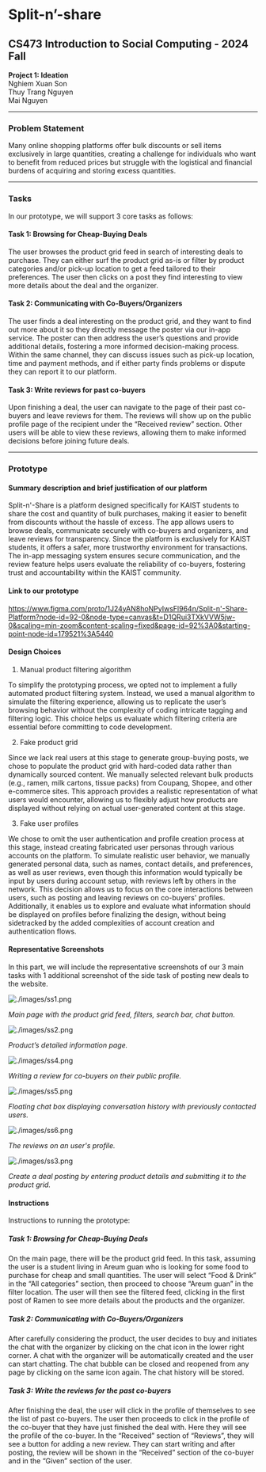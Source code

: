 # Split-n’-share
## CS473 Introduction to Social Computing - 2024 Fall  
**Project 1: Ideation**  
Nghiem Xuan Son  
Thuy Trang Nguyen  
Mai Nguyen  

---

### Problem Statement  
Many online shopping platforms offer bulk discounts or sell items exclusively in large quantities, creating a challenge for individuals who want to benefit from reduced prices but struggle with the logistical and financial burdens of acquiring and storing excess quantities.

---

### Tasks

In our prototype, we will support 3 core tasks as follows:

#### Task 1: Browsing for Cheap-Buying Deals

The user browses the product grid feed in search of interesting deals to purchase. They can either surf the product grid as-is or filter by product categories and/or pick-up location to get a feed tailored to their preferences. The user then clicks on a post they find interesting to view more details about the deal and the organizer. 

#### Task 2: Communicating with Co-Buyers/Organizers

The user finds a deal interesting on the product grid, and they want to find out more about it so they directly message the poster via our in-app service. The poster can then address the user’s questions and provide additional details, fostering a more informed decision-making process. Within the same channel, they can discuss issues such as pick-up location, time and payment methods, and if either party finds problems or dispute they can report it to our platform.

#### Task 3: Write reviews for past co-buyers

Upon finishing a deal, the user can navigate to the page of their past co-buyers and leave reviews for them. The reviews will show up on the public profile page of the recipient under the “Received review” section. Other users will be able to view these reviews, allowing them to make informed decisions before joining future deals.

---

### Prototype

#### Summary description and brief justification of our platform

Split-n'-Share is a platform designed specifically for KAIST students to share the cost and quantity of bulk purchases, making it easier to benefit from discounts without the hassle of excess. The app allows users to browse deals, communicate securely with co-buyers and organizers, and leave reviews for transparency. Since the platform is exclusively for KAIST students, it offers a safer, more trustworthy environment for transactions. The in-app messaging system ensures secure communication, and the review feature helps users evaluate the reliability of co-buyers, fostering trust and accountability within the KAIST community.

#### Link to our prototype

https://www.figma.com/proto/1J24yAN8hoNPyIwsFl964n/Split-n'-Share-Platform?node-id=92-0&node-type=canvas&t=D1QRui3TXkVVW5jw-0&scaling=min-zoom&content-scaling=fixed&page-id=92%3A0&starting-point-node-id=179521%3A5440

#### Design Choices

1. Manual product filtering algorithm

To simplify the prototyping process, we opted not to implement a fully automated product filtering system. Instead, we used a manual algorithm to simulate the filtering experience, allowing us to replicate the user’s browsing behavior without the complexity of coding intricate tagging and filtering logic. This choice helps us evaluate which filtering criteria are essential before committing to code development.

2. Fake product grid

Since we lack real users at this stage to generate group-buying posts, we chose to populate the product grid with hard-coded data rather than dynamically sourced content. We manually selected relevant bulk products (e.g., ramen, milk cartons, tissue packs) from Coupang, Shopee, and other e-commerce sites. This approach provides a realistic representation of what users would encounter, allowing us to flexibly adjust how products are displayed without relying on actual user-generated content at this stage.

3. Fake user profiles

We chose to omit the user authentication and profile creation process at this stage, instead creating fabricated user personas through various accounts on the platform. To simulate realistic user behavior, we manually generated personal data, such as names, contact details, and preferences, as well as user reviews, even though this information would typically be input by users during account setup, with reviews left by others in the network. This decision allows us to focus on the core interactions between users, such as posting and leaving reviews on co-buyers' profiles. Additionally, it enables us to explore and evaluate what information should be displayed on profiles before finalizing the design, without being sidetracked by the added complexities of account creation and authentication flows.

#### Representative Screenshots

In this part, we will include the representative screenshots of our 3 main tasks with 1 additional screenshot of the side task of posting new deals to the website.

![./images/ss1.png](images/ss1.png)

*Main page with the product grid feed, filters, search bar, chat button.*

![./images/ss2.png](images/ss2.png)

*Product’s detailed information page.*

![./images/ss4.png](images/ss4.png)

*Writing a review for co-buyers on their public profile.*

![./images/ss5.png](images/ss5.png)

*Floating chat box displaying conversation history with previously contacted users.*

![./images/ss6.png](images/ss6.png)

*The reviews on an user's profile.*

![./images/ss3.png](images/ss3.png)

*Create a deal posting by entering product details and submitting it to the product grid.*

#### Instructions

Instructions to running the prototype:

##### Task 1: Browsing for Cheap-Buying Deals

On the main page, there will be the product grid feed. In this task, assuming the user is a student living in Areum guan who is looking for some food to purchase for cheap and small quantities. The user will select “Food & Drink” in the “All categories” section, then proceed to choose “Areum guan” in the filter location. The user will then see the filtered feed, clicking in the first post of Ramen to see more details about the products and the organizer. 

##### Task 2: Communicating with Co-Buyers/Organizers

After carefully considering the product, the user decides to buy and initiates the chat with the organizer by clicking on the chat icon in the lower right corner. A chat with the organizer will be automatically created and the user can start chatting. The chat bubble can be closed and reopened from any page by clicking on the same icon again. The chat history will be stored. 

##### Task 3: Write the reviews for the past co-buyers

After finishing the deal, the user will click in the profile of themselves to see the list of past co-buyers. The user then proceeds to click in the profile of the co-buyer that they have just finished the deal with. Here they will see the profile of the co-buyer. In the “Received” section of “Reviews”, they will see a button for adding a new review. They can start writing and after posting, the review will be shown in the “Received” section of the co-buyer and in the “Given” section of the user. 
